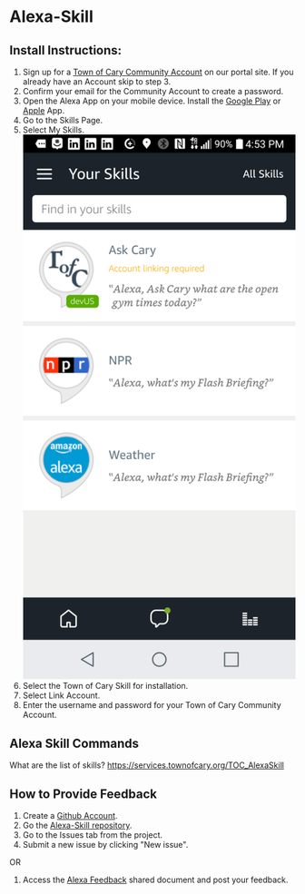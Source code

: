 # Alexa-Skill
## Install Instructions:

1. Sign up for a [Town of Cary Community Account](https://services.townofcary.org/CommunitiesSelfReg) on our portal site.  If you already have an Account skip to step 3.
2. Confirm your email for the Community Account to create a password.
3. Open the Alexa App on your mobile device. Install the [Google Play](https://play.google.com/store/apps/details?id=com.amazon.dee.app&hl=en) or [Apple](https://itunes.apple.com/ca/app/amazon-alexa/id944011620?mt=8) App.
4. Go to the Skills Page.
5. Select My Skills. ![FirstScreenshot](Screenshot_2018-01-08-16-53-11.png)
6. Select the Town of Cary Skill for installation.
7. Select Link Account.
8. Enter the username and password for your Town of Cary Community Account.

## Alexa Skill Commands
What are the list of skills?
https://services.townofcary.org/TOC_AlexaSkill

## How to Provide Feedback
1. Create a [Github Account](https://github.com/).
2. Go the [Alexa-Skill repository](https://github.com/TownOfCary/Alexa-Skill).
3. Go to the Issues tab from the project.
4. Submit a new issue by clicking "New issue".

OR

1. Access the [Alexa Feedback](https://townofcary-my.sharepoint.com/personal/nicole_raimundo_townofcary_org/_layouts/15/guestaccess.aspx?docid=1f707f1c8a4c841aaa914054af14ba1a6&authkey=AXCr9VRnuKV7mHaZ28bXazo&e=DCsJ38) shared document and post your feedback.
